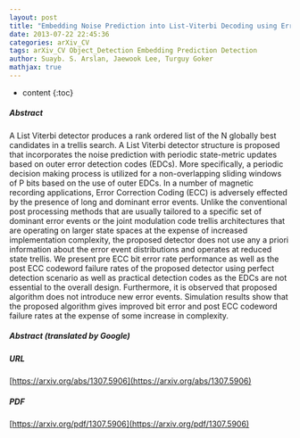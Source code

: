 ```yaml
---
layout: post
title: "Embedding Noise Prediction into List-Viterbi Decoding using Error Detection Codes for Magnetic Tape Systems"
date: 2013-07-22 22:45:36
categories: arXiv_CV
tags: arXiv_CV Object_Detection Embedding Prediction Detection
author: Suayb. S. Arslan, Jaewook Lee, Turguy Goker
mathjax: true
---
```


* content
{:toc}

##### Abstract
A List Viterbi detector produces a rank ordered list of the N globally best candidates in a trellis search. A List Viterbi detector structure is proposed that incorporates the noise prediction with periodic state-metric updates based on outer error detection codes (EDCs). More specifically, a periodic decision making process is utilized for a non-overlapping sliding windows of P bits based on the use of outer EDCs. In a number of magnetic recording applications, Error Correction Coding (ECC) is adversely effected by the presence of long and dominant error events. Unlike the conventional post processing methods that are usually tailored to a specific set of dominant error events or the joint modulation code trellis architectures that are operating on larger state spaces at the expense of increased implementation complexity, the proposed detector does not use any a priori information about the error event distributions and operates at reduced state trellis. We present pre ECC bit error rate performance as well as the post ECC codeword failure rates of the proposed detector using perfect detection scenario as well as practical detection codes as the EDCs are not essential to the overall design. Furthermore, it is observed that proposed algorithm does not introduce new error events. Simulation results show that the proposed algorithm gives improved bit error and post ECC codeword failure rates at the expense of some increase in complexity.

##### Abstract (translated by Google)


##### URL
[https://arxiv.org/abs/1307.5906](https://arxiv.org/abs/1307.5906)

##### PDF
[https://arxiv.org/pdf/1307.5906](https://arxiv.org/pdf/1307.5906)

